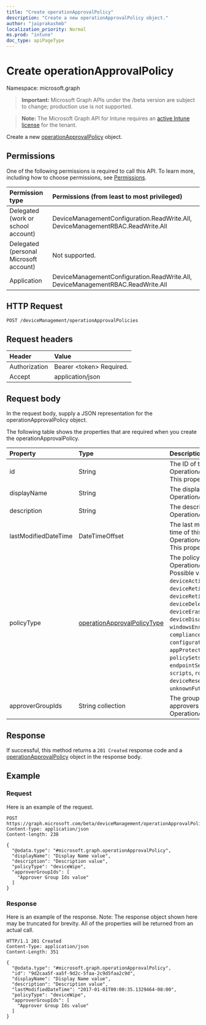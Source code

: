 ```yaml
---
title: "Create operationApprovalPolicy"
description: "Create a new operationApprovalPolicy object."
author: "jaiprakashmb"
localization_priority: Normal
ms.prod: "intune"
doc_type: apiPageType
---
```


# Create operationApprovalPolicy

Namespace: microsoft.graph

> **Important:** Microsoft Graph APIs under the /beta version are subject to change; production use is not supported.

> **Note:** The Microsoft Graph API for Intune requires an [active Intune license](https://go.microsoft.com/fwlink/?linkid=839381) for the tenant.

Create a new [operationApprovalPolicy](../resources/intune-rbac-operationapprovalpolicy.md) object.

## Permissions
One of the following permissions is required to call this API. To learn more, including how to choose permissions, see [Permissions](/graph/permissions-reference).

|Permission type|Permissions (from least to most privileged)|
|:---|:---|
|Delegated (work or school account)|DeviceManagementConfiguration.ReadWrite.All, DeviceManagementRBAC.ReadWrite.All|
|Delegated (personal Microsoft account)|Not supported.|
|Application|DeviceManagementConfiguration.ReadWrite.All, DeviceManagementRBAC.ReadWrite.All|

## HTTP Request
<!-- {
  "blockType": "ignored"
}
-->
``` http
POST /deviceManagement/operationApprovalPolicies
```

## Request headers
|Header|Value|
|:---|:---|
|Authorization|Bearer &lt;token&gt; Required.|
|Accept|application/json|

## Request body
In the request body, supply a JSON representation for the operationApprovalPolicy object.

The following table shows the properties that are required when you create the operationApprovalPolicy.

|Property|Type|Description|
|:---|:---|:---|
|id|String|The ID of the OperationApprovalPolicy. This property is read-only.|
|displayName|String|The display name of this OperationApprovalPolicy|
|description|String|The description of this OperationApprovalPolicy|
|lastModifiedDateTime|DateTimeOffset|The last modified date and time of this OperationApprovalPolicy. This property is read-only.|
|policyType|[operationApprovalPolicyType](../resources/intune-rbac-operationapprovalpolicytype.md)|The policy type for this OperationApprovalPolicy. Possible values are: `deviceActions`, `deviceWipe`, `deviceRetire`, `deviceRetireNonCompliant`, `deviceDelete`, `deviceLock`, `deviceErase`, `deviceDisableActivationLock`, `windowsEnrollment`, `compliancePolicies`, `configurationPolicies`, `appProtectionPolicies`, `policySets`, `filters`, `endpointSecurity`, `apps`, `scripts`, `roles`, `deviceResetPasscode`, `unknownFutureValue`.|
|approverGroupIds|String collection|The group IDs for the approvers for this OperationApprovalPolicy|



## Response
If successful, this method returns a `201 Created` response code and a [operationApprovalPolicy](../resources/intune-rbac-operationapprovalpolicy.md) object in the response body.

## Example

### Request
Here is an example of the request.
``` http
POST https://graph.microsoft.com/beta/deviceManagement/operationApprovalPolicies
Content-type: application/json
Content-length: 238

{
  "@odata.type": "#microsoft.graph.operationApprovalPolicy",
  "displayName": "Display Name value",
  "description": "Description value",
  "policyType": "deviceWipe",
  "approverGroupIds": [
    "Approver Group Ids value"
  ]
}
```

### Response
Here is an example of the response. Note: The response object shown here may be truncated for brevity. All of the properties will be returned from an actual call.
``` http
HTTP/1.1 201 Created
Content-Type: application/json
Content-Length: 351

{
  "@odata.type": "#microsoft.graph.operationApprovalPolicy",
  "id": "9d2caa5f-aa5f-9d2c-5faa-2c9d5faa2c9d",
  "displayName": "Display Name value",
  "description": "Description value",
  "lastModifiedDateTime": "2017-01-01T00:00:35.1329464-08:00",
  "policyType": "deviceWipe",
  "approverGroupIds": [
    "Approver Group Ids value"
  ]
}
```
